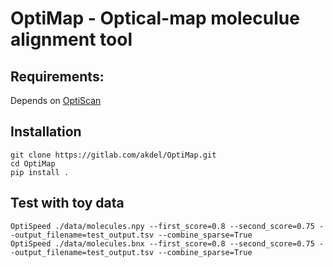 # OptiMap - Optical-map moleculue alignment tool

## Requirements:

Depends on [OptiScan](https://gitlab.com/akdel/OptiScan)

## Installation

```shell script
git clone https://gitlab.com/akdel/OptiMap.git
cd OptiMap
pip install .
```

## Test with toy data
```shell script
OptiSpeed ./data/molecules.npy --first_score=0.8 --second_score=0.75 --output_filename=test_output.tsv --combine_sparse=True
OptiSpeed ./data/molecules.bnx --first_score=0.8 --second_score=0.75 --output_filename=test_output.tsv --combine_sparse=True
```